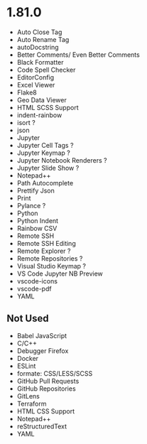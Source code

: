 1.81.0
======
* Auto Close Tag
* Auto Rename Tag
* autoDocstring
* Better Comments/ Even Better Comments
* Black Formatter
* Code Spell Checker
* EditorConfig
* Excel Viewer
* Flake8
* Geo Data Viewer
* HTML SCSS Support
* indent-rainbow
* isort ?
* json
* Jupyter
* Jupyter Cell Tags ?
* Jupyter Keymap ?
* Jupyter Notebook Renderers ?
* Jupyter Slide Show ?
* Notepad++
* Path Autocomplete
* Prettify Json
* Print
* Pylance ?
* Python
* Python Indent
* Rainbow CSV
* Remote SSH
* Remote SSH Editing
* Remote Explorer ?
* Remote Repositories ?
* Visual Studio Keymap ?
* VS Code Jupyter NB Preview
* vscode-icons
* vscode-pdf
* YAML

Not Used
--------
* Babel JavaScript
* C/C++
* Debugger Firefox
* Docker
* ESLint
* formate: CSS/LESS/SCSS
* GitHub Pull Requests
* GitHub Repositories
* GitLens
* Terraform
* HTML CSS Support
* Notepad++
* reStructuredText
* YAML
